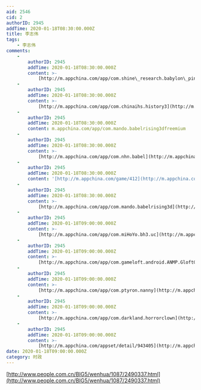 ```yaml
---
aid: 2546
cid: 2
authorID: 2945
addTime: 2020-01-18T08:30:00.000Z
title: 李志伟
tags:
    - 李志伟
comments:
    -
        authorID: 2945
        addTime: 2020-01-18T08:30:00.000Z
        content: >-
            [http://m.appchina.com/app/com.shine\_research.babylon\_pinball/comments\_1.html](http://m.appchina.com/app/com.shine_research.babylon_pinball/comments_1.html)
    -
        authorID: 2945
        addTime: 2020-01-18T08:30:00.000Z
        content: >-
            [http://m.appchina.com/app/com.chinaihs.history3](http://m.appchina.com/app/com.chinaihs.history3)
    -
        authorID: 2945
        addTime: 2020-01-18T08:30:00.000Z
        content: m.appchina.com/app/com.mando.babelrising3dfreemium
    -
        authorID: 2945
        addTime: 2020-01-18T08:30:00.000Z
        content: >-
            [http://m.appchina.com/app/com.nhn.babel](http://m.appchina.com/app/com.nhn.babel)
    -
        authorID: 2945
        addTime: 2020-01-18T08:30:00.000Z
        content: '[http://m.appchina.com/game/412](http://m.appchina.com/game/412)'
    -
        authorID: 2945
        addTime: 2020-01-18T08:30:00.000Z
        content: >-
            [http://m.appchina.com/app/com.mando.babelrising3d](http://m.appchina.com/app/com.mando.babelrising3d)
    -
        authorID: 2945
        addTime: 2020-01-18T09:00:00.000Z
        content: >-
            [http://m.appchina.com/app/com.miHoYo.bh3.uc](http://m.appchina.com/app/com.miHoYo.bh3.uc)
    -
        authorID: 2945
        addTime: 2020-01-18T09:00:00.000Z
        content: >-
            [http://m.appchina.com/app/com.gameloft.android.ANMP.GloftGGHM](http://m.appchina.com/app/com.gameloft.android.ANMP.GloftGGHM)
    -
        authorID: 2945
        addTime: 2020-01-18T09:00:00.000Z
        content: >-
            [http://m.appchina.com/app/com.ptyron.nanny](http://m.appchina.com/app/com.ptyron.nanny)
    -
        authorID: 2945
        addTime: 2020-01-18T09:00:00.000Z
        content: >-
            [http://m.appchina.com/app/com.darkland.horrorclown](http://m.appchina.com/app/com.darkland.horrorclown)
    -
        authorID: 2945
        addTime: 2020-01-18T09:00:00.000Z
        content: >-
            [http://m.appchina.com/appset/detail/943405](http://m.appchina.com/appset/detail/943405)
date: 2020-01-18T09:00:00.000Z
category: 时政
---
```


[http://www.people.com.cn/BIG5/wenhua/1087/2490337.html](http://www.people.com.cn/BIG5/wenhua/1087/2490337.html)
